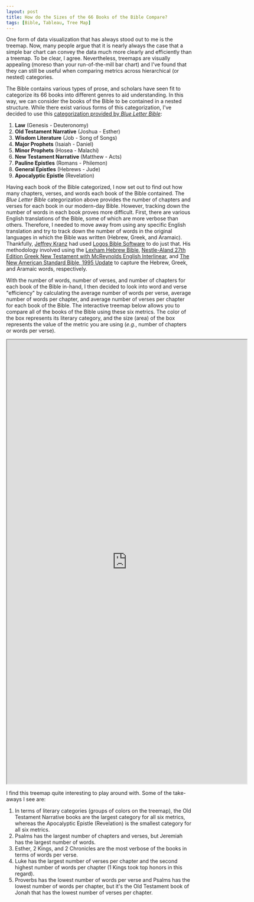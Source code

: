 ```yaml
---
layout: post
title: How do the Sizes of the 66 Books of the Bible Compare?
tags: [Bible, Tableau, Tree Map]
---
```


One form of data visualization that has always stood out to me is the treemap.  Now, many people argue that it is nearly always the case that a simple bar chart can convey the data much more clearly and efficiently than a treemap.  To be clear, I agree.  Nevertheless, treemaps are visually appealing (moreso than your run-of-the-mill bar chart) and I've found that they can still be useful when comparing metrics across hierarchical (or nested) categories.

The Bible contains various types of prose, and scholars have seen fit to categorize its 66 books into different genres to aid understanding.  In this way, we can consider the books of the Bible to be contained in a nested structure.  While there exist various forms of this categorization, I've decided to use this [categorization provided by _Blue Letter Bible_](https://www.blueletterbible.org/study/misc/66books.cfm):
1. **Law** (Genesis - Deuteronomy)
2. **Old Testament Narrative** (Joshua - Esther)
3. **Wisdom Literature** (Job - Song of Songs)
4. **Major Prophets** (Isaiah - Daniel)
5. **Minor Prophets** (Hosea - Malachi)
6. **New Testament Narrative** (Matthew - Acts)
7. **Pauline Epistles** (Romans - Philemon)
8. **General Epistles** (Hebrews - Jude)
9. **Apocalyptic Epistle** (Revelation)

Having each book of the Bible categorized, I now set out to find out how many chapters, verses, and words each book of the Bible contained.  The _Blue Letter Bible_ categorization above provides the number of chapters and verses for each book in our modern-day Bible.  However, tracking down the number of words in each book proves more difficult.  First, there are various English translations of the Bible, some of which are more verbose than others.  Therefore, I needed to move away from using any specific English translation and try to track down the number of words in the original languages in which the Bible was written (Hebrew, Greek, and Aramaic).  Thankfully, [Jeffrey Kranz](https://overviewbible.com/word-counts-books-of-bible/) had used [Logos Bible Software](https://www.logos.com/7) to do just that.  His methodology involved using the [Lexham Hebrew Bible](https://www.logos.com/product/27297/lexham-hebrew-bible-with-morphology), [Nestle-Aland 27th Edition Greek New Testament with McReynolds English Interlinear](https://www.logos.com/product/1814/nestle-aland-27th-edition-greek-new-testament-with-mcreynolds-english-interlinear), and [The New American Standard Bible, 1995 Update](https://www.logos.com/product/308/the-new-american-standard-bible-1995-update) to capture the Hebrew, Greek, and Aramaic words, respectively.

With the number of words, number of verses, and number of chapters for each book of the Bible in-hand, I then decided to look into word and verse "efficiency" by calculating the average number of words per verse, average number of words per chapter, and average number of verses per chapter for each book of the Bible.  The interactive treemap below allows you to compare all of the books of the Bible using these six metrics.  The color of the box represents its literary category, and the size (area) of the box represents the value of the metric you are using (_e.g._, number of chapters or words per verse).

<iframe src="https://public.tableau.com/views/BooksoftheBible/Dashboard1?:embed=y&:display_count=yes"
 width="650" height="1200"></iframe>

I find this treemap quite interesting to play around with.  Some of the take-aways I see are:
1. In terms of literary categories (groups of colors on the treemap), the Old Testament Narrative books are the largest category for all six metrics, whereas the Apocalyptic Epistle (Revelation) is the smallest category for all six metrics.
2. Psalms has the largest number of chapters and verses, but Jeremiah has the largest number of words.
3. Esther, 2 Kings, and 2 Chronicles are the most verbose of the books in terms of words per verse.
4. Luke has the largest number of verses per chapter and the second highest number of words per chapter (1 Kings took top honors in this regard).
5. Proverbs has the lowest number of words per verse and Psalms has the lowest number of words per chapter, but it's the Old Testament book of Jonah that has the lowest number of verses per chapter.
